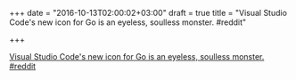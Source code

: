 +++
date = "2016-10-13T02:00:02+03:00"
draft = true
title = "Visual Studio Code's new icon for Go is an eyeless, soulless monster.  #reddit"

+++

<p><a href="https://t.co/FE1B1Ls3Dl">Visual Studio Code's new icon for Go is an eyeless, soulless monster.  #reddit</a></p>
